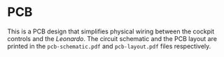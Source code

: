 # PCB

This is a PCB design that simplifies physical wiring between the cockpit controls and the *Leonardo*. The circuit schematic and the PCB layout are printed in the `pcb-schematic.pdf` and `pcb-layout.pdf` files respectively.
